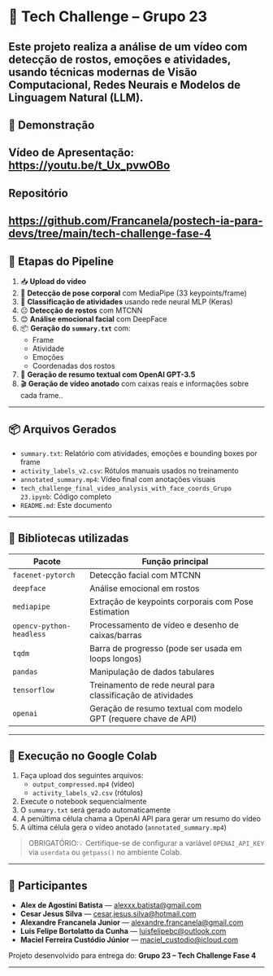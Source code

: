 
# 🤖 Tech Challenge – Grupo 23

Este projeto realiza a análise de um vídeo com detecção de **rostos**, **emoções** e **atividades**, usando técnicas modernas de Visão Computacional, Redes Neurais e Modelos de Linguagem Natural (LLM).
---

## 🎥 Demonstração

Vídeo de Apresentação: https://youtu.be/t_Ux_pvwOBo
---

## Repositório
https://github.com/Francanela/postech-ia-para-devs/tree/main/tech-challenge-fase-4
---

## 🧩 Etapas do Pipeline

1. 📥 **Upload do vídeo**
2. 🎯 **Detecção de pose corporal** com MediaPipe (33 keypoints/frame)
3. 🧠 **Classificação de atividades** usando rede neural MLP (Keras)
4. 😐 **Detecção de rostos** com MTCNN
5. 😊 **Análise emocional facial** com DeepFace
6. 📦 **Geração do `summary.txt`** com:
   - Frame
   - Atividade
   - Emoções
   - Coordenadas dos rostos
7. 💬 **Geração de resumo textual com OpenAI GPT-3.5**
8. 🎬 **Geração de vídeo anotado** com caixas reais e informações sobre cada frame..


---

## 📦 Arquivos Gerados

- `summary.txt`: Relatório com atividades, emoções e bounding boxes por frame
- `activity_labels_v2.csv`: Rótulos manuais usados no treinamento
- `annotated_summary.mp4`: Vídeo final com anotações visuais
- `tech_challenge_final_video_analysis_with_face_coords_Grupo 23.ipynb`: Código completo
- `README.md`: Este documento

---

## 🧠 Bibliotecas utilizadas

| Pacote                    | Função principal                                                              |
|---------------------------|-------------------------------------------------------------------------------|
| `facenet-pytorch`         | Detecção facial com MTCNN                                                     |
| `deepface`                | Análise emocional em rostos                                                   |
| `mediapipe`               | Extração de keypoints corporais com Pose Estimation                           |
| `opencv-python-headless`  | Processamento de vídeo e desenho de caixas/barras                             |
| `tqdm`                    | Barra de progresso (pode ser usada em loops longos)                           |
| `pandas`                  | Manipulação de dados tabulares                                                |
| `tensorflow`              | Treinamento de rede neural para classificação de atividades                   |
| `openai`                  | Geração de resumo textual com modelo GPT (requere chave de API)               |
 
---

## 🚀 Execução no Google Colab

1. Faça upload dos seguintes arquivos:
   - `output_compressed.mp4` (vídeo)
   - `activity_labels_v2.csv` (rótulos)
2. Execute o notebook sequencialmente
3. O `summary.txt` será gerado automaticamente
4. A penúltima célula chama a OpenAI API para gerar um resumo do vídeo
5. A última célula gera o vídeo anotado (`annotated_summary.mp4`)

> OBRIGATÓRIO:💡 Certifique-se de configurar a variável `OPENAI_API_KEY` via `userdata` ou `getpass()` no ambiente Colab.

---


## 👥 Participantes

- **Alex de Agostini Batista** — alexxx.batista@gmail.com  
- **Cesar Jesus Silva** — cesar.jesus.silva@hotmail.com
- **Alexandre Francanela Junior** — alexandre.francanela@gmail.com  
- **Luis Felipe Bortolatto da Cunha** — luisfelipebc@outlook.com  
- **Maciel Ferreira Custódio Júnior** — maciel_custodio@icloud.com  

Projeto desenvolvido para entrega do: **Grupo 23 – Tech Challenge Fase 4**  

---
